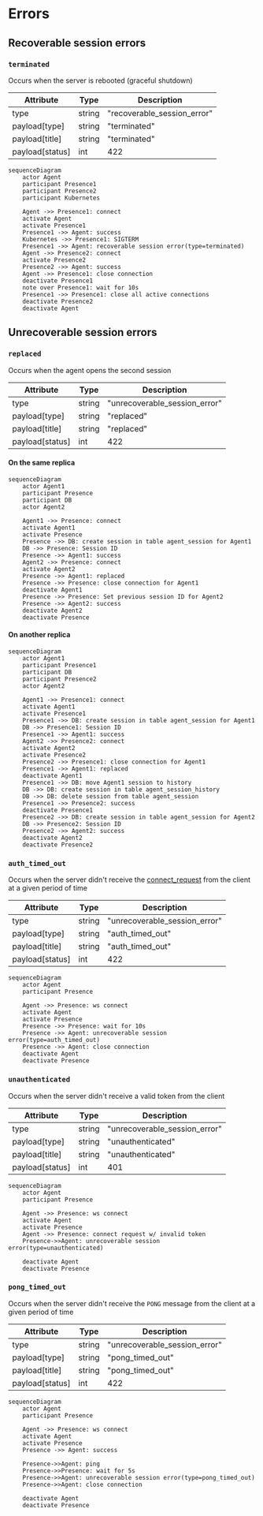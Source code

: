# Errors

## Recoverable session errors

### `terminated`

Occurs when the server is rebooted (graceful shutdown)

| Attribute       | Type   | Description                 |
|-----------------|--------|-----------------------------|
| type            | string | "recoverable_session_error" |
| payload[type]   | string | "terminated"                |
| payload[title]  | string | "terminated"                |
| payload[status] | int    | 422                         |

```mermaid
sequenceDiagram
    actor Agent
    participant Presence1
    participant Presence2
    participant Kubernetes

    Agent ->> Presence1: connect
    activate Agent
    activate Presence1
    Presence1 ->> Agent: success
    Kubernetes ->> Presence1: SIGTERM
    Presence1 ->> Agent: recoverable session error(type=terminated)
    Agent ->> Presence2: connect
    activate Presence2
    Presence2 ->> Agent: success
    Agent ->> Presence1: close connection
    deactivate Presence1
    note over Presence1: wait for 10s
    Presence1 ->> Presence1: close all active connections
    deactivate Presence2
    deactivate Agent
```

## Unrecoverable session errors

### `replaced`

Occurs when the agent opens the second session

| Attribute       | Type   | Description                   |
|-----------------|--------|-------------------------------|
| type            | string | "unrecoverable_session_error" |
| payload[type]   | string | "replaced"                    |
| payload[title]  | string | "replaced"                    |
| payload[status] | int    | 422                           |

#### On the same replica

```mermaid
sequenceDiagram
    actor Agent1
    participant Presence
    participant DB
    actor Agent2

    Agent1 ->> Presence: connect
    activate Agent1
    activate Presence
    Presence ->> DB: create session in table agent_session for Agent1
    DB ->> Presence: Session ID
    Presence ->> Agent1: success
    Agent2 ->> Presence: connect
    activate Agent2
    Presence ->> Agent1: replaced
    Presence ->> Presence: close connection for Agent1
    deactivate Agent1
    Presence ->> Presence: Set previous session ID for Agent2
    Presence ->> Agent2: success
    deactivate Agent2
    deactivate Presence
```

#### On another replica

```mermaid
sequenceDiagram
    actor Agent1
    participant Presence1
    participant DB
    participant Presence2
    actor Agent2

    Agent1 ->> Presence1: connect
    activate Agent1
    activate Presence1
    Presence1 ->> DB: create session in table agent_session for Agent1
    DB ->> Presence1: Session ID
    Presence1 ->> Agent1: success
    Agent2 ->> Presence2: connect
    activate Agent2
    activate Presence2
    Presence2 ->> Presence1: close connection for Agent1
    Presence1 ->> Agent1: replaced
    deactivate Agent1
    Presence1 ->> DB: move Agent1 session to history
    DB ->> DB: create session in table agent_session_history
    DB ->> DB: delete session from table agent_session
    Presence1 ->> Presence2: success
    deactivate Presence1
    Presence2 ->> DB: create session in table agent_session for Agent2
    DB ->> Presence2: Session ID
    Presence2 ->> Agent2: success
    deactivate Agent2
    deactivate Presence2
```

### `auth_timed_out`

Occurs when the server didn't receive the [connect_request](/session/api.html#connect-request) from the client at a given period of time

| Attribute       | Type   | Description                   |
|-----------------|--------|-------------------------------|
| type            | string | "unrecoverable_session_error" |
| payload[type]   | string | "auth_timed_out"              |
| payload[title]  | string | "auth_timed_out"              |
| payload[status] | int    | 422                           |

```mermaid
sequenceDiagram
    actor Agent
    participant Presence

    Agent ->> Presence: ws connect
    activate Agent
    activate Presence
    Presence ->> Presence: wait for 10s
    Presence ->> Agent: unrecoverable session error(type=auth_timed_out)
    Presence ->> Agent: close connection
    deactivate Agent
    deactivate Presence
```

### `unauthenticated`

Occurs when the server didn't receive a valid token from the client

| Attribute       | Type   | Description                   |
|-----------------|--------|-------------------------------|
| type            | string | "unrecoverable_session_error" |
| payload[type]   | string | "unauthenticated"             |
| payload[title]  | string | "unauthenticated"             |
| payload[status] | int    | 401                           |

```mermaid
sequenceDiagram
    actor Agent
    participant Presence

    Agent ->> Presence: ws connect
    activate Agent
    activate Presence
    Agent ->> Presence: connect request w/ invalid token
    Presence->>Agent: unrecoverable session error(type=unauthenticated)

    deactivate Agent
    deactivate Presence
```

### `pong_timed_out`

Occurs when the server didn't receive the `PONG` message from the client at a given period of time

| Attribute       | Type   | Description                   |
|-----------------|--------|-------------------------------|
| type            | string | "unrecoverable_session_error" |
| payload[type]   | string | "pong_timed_out"              |
| payload[title]  | string | "pong_timed_out"              |
| payload[status] | int    | 422                           |

```mermaid
sequenceDiagram
    actor Agent
    participant Presence

    Agent ->> Presence: ws connect
    activate Agent
    activate Presence
    Presence ->> Agent: success

    Presence->>Agent: ping
    Presence->>Presence: wait for 5s
    Presence->>Agent: unrecoverable session error(type=pong_timed_out)
    Presence->>Agent: close connection

    deactivate Agent
    deactivate Presence
```
